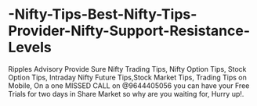 # -Nifty-Tips-Best-Nifty-Tips-Provider-Nifty-Support-Resistance-Levels
 Ripples Advisory Provide Sure Nifty Trading Tips, Nifty Option Tips, Stock Option Tips, Intraday Nifty Future Tips,Stock Market Tips, Trading Tips on Mobile, On a one MISSED CALL on @9644405056 you can have your Free Trials for two days in Share Market so why are you waiting for, Hurry up!.
